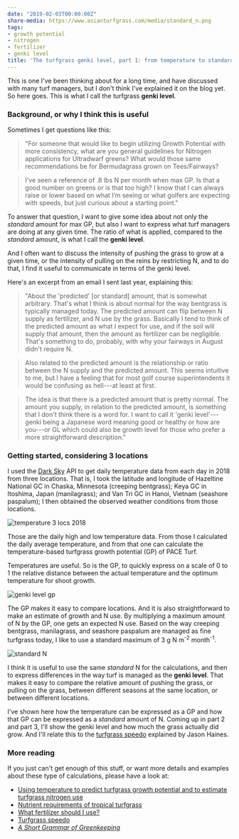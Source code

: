 ```yaml
---
date: "2019-02-03T00:00:00Z"
share-media: https://www.asianturfgrass.com/media/standard_n.png
tags:
- growth potential
- nitrogen
- fertilizer
- genki level
title: 'The turfgrass genki level, part 1: from temperature to standard N'
---
```


This is one I've been thinking about for a long time, and have discussed with many turf managers, but I don't think I've explained it on the blog yet. So here goes. This is what I call the turfgrass **genki level**.

### Background, or why I think this is useful

Sometimes I get questions like this:

> "For someone that would like to begin utilizing Growth Potential with more consistency, what are you general guidelines for Nitrogen applications for Ultradwarf greens? What would those same recommendations be for Bermudagrass grown on Tees/Fairways? 

> I've seen a reference of .8 lbs N per month when max GP. Is that a good number on greens or is that too high? I know that I can always raise or lower based on what I’m seeing or what golfers are expecting with speeds, but just curious about a starting point."

To answer that question, I want to give some idea about not only the *standard* amount for max GP, but also I want to express what turf managers are doing at any given time. The ratio of what is applied, compared to the *standard* amount, is what I call the **genki level**.

And I often want to discuss the intensity of pushing the grass to grow at a given time, or the intensity of pulling on the reins by restricting N, and to do that, I find it useful to communicate in terms of the genki level.

Here's an excerpt from an email I sent last year, explaining this:

> "About the 'predicted' [or standard] amount, that is somewhat arbitrary. That's what I think is about normal for the way bentgrass is typically managed today. The predicted amount can flip between N supply as fertilizer, and N use by the grass. Basically I tend to think of the predicted amount as what I expect for use, and if the soil will supply that amount, then the amount as fertilizer can be negligible. That's something to do, probably, with why your fairways in August didn't require N.

> Also related to the predicted amount is the relationship or ratio between the N supply and the predicted amount. This seems intuitive to me, but I have a feeling that for most golf course superintendents it would be confusing as hell---at least at first.

> The idea is that there is a predicted amount that is pretty normal. The amount you supply, in relation to the predicted amount, is something that I don't think there is a word for. I want to call it 'genki level'---genki being a Japanese word meaning good or healthy or how are you---or GL which could also be growth level for those who prefer a more straightforward description."

### Getting started, considering 3 locations

I used the [Dark Sky](https://darksky.net/poweredby/) API to get daily temperature data from each day in 2018 from three locations. That is, I took the latitude and longitude of Hazeltine National GC in Chaska, Minnesota (creeping bentgrass); Keya GC in Itoshima, Japan (manilagrass); and Van Tri GC in Hanoi, Vietnam (seashore paspalum); I then obtained the observed weather conditions from those locations.

![temperature 3 locs 2018](/media/genki_level_temps.png)

Those are the daily high and low temperature data. From those I calculated the daily average temperature, and from that one can calculate the temperature-based turfgrass growth potential (GP) of PACE Turf.

Temperatures are useful. So is the GP, to quickly express on a scale of 0 to 1 the relative distance between the actual temperature and the optimum temperature for shoot growth.

![genki level gp](/media/genki_level_gp.png)

The GP makes it easy to compare locations. And it is also straightforward to make an estimate of growth and N use. By multiplying a maximum amount of N by the GP, one gets an expected N use. Based on the way creeping bentgrass, manilagrass, and seashore paspalum are managed as fine turfgrass today, I like to use a standard maximum of 3 g N m<sup>-2</sup> month<sup>-1</sup>.

![standard N](/media/standard_n.png)

I think it is useful to use the same *standard* N for the calculations, and then to express differences in the way turf is managed as the **genki level**. That makes it easy to compare the relative amount of pushing the grass, or pulling on the grass, between different seasons at the same location, or between different locations.

I've shown here how the temperature can be expressed as a GP and how that GP can be expressed as a *standard* amount of N. Coming up in part 2 and part 3, I'll show the genki level and how much the grass actually did grow. And I'll relate this to the [turfgrass speedo](https://www.turfhacker.com/2018/12/turfgrass-speedo.html) explained by Jason Haines.

### More reading

If you just can't get enough of this stuff, or want more details and examples about these type of calculations, please have a look at:

* [Using temperature to predict turfgrass growth potential and to estimate turfgrass nitrogen use](http://www.files.asianturfgrass.com/201306_growth_potential.pdf)
* [Nutrient requirements of tropical turfgrass](http://www.files.asianturfgrass.com/20130311_woods_handout_nutrient_requirements_tropical_turfgrass.pdf)
* [What fertilizer should I use?](http://www.files.asianturfgrass.com/20130313_woods_handout_fertilizer_choice.pdf)
* [Turfgrass speedo](https://www.turfhacker.com/2018/12/turfgrass-speedo.html)
* [*A Short Grammar of Greenkeeping*](https://leanpub.com/short_grammar_of_greenkeeping) 




